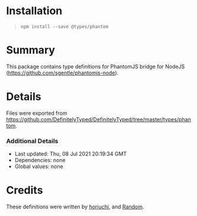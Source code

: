 # Installation
> `npm install --save @types/phantom`

# Summary
This package contains type definitions for PhantomJS bridge for NodeJS (https://github.com/sgentle/phantomjs-node).

# Details
Files were exported from https://github.com/DefinitelyTyped/DefinitelyTyped/tree/master/types/phantom.

### Additional Details
 * Last updated: Thu, 08 Jul 2021 20:19:34 GMT
 * Dependencies: none
 * Global values: none

# Credits
These definitions were written by [horiuchi](https://github.com/horiuchi), and [Random](https://github.com/llRandom).
